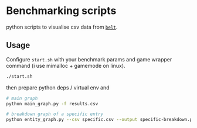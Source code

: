 # Benchmarking scripts

python scripts to visualise csv data from [`belt`](https://github.com/florishafkenscheid/belt).

## Usage

Configure `start.sh` with your benchmark params and game wrapper command (i use mimalloc + gamemode on linux).

```sh
./start.sh
```

then prepare python deps / virtual env and

```sh
# main graph
python main_graph.py -f results.csv

# breakdown graph of a specific entry
python entity_graph.py --csv specific.csv --output specific-breakdown.png
```
